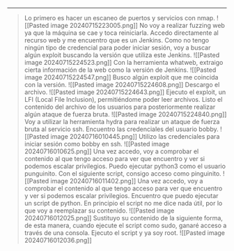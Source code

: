 
---
>Lo primero es hacer un escaneo de puertos y servicios con nmap.
![[Pasted image 20240715223005.png]]
>No  voy a realizar fuzzing web ya que la máquina se cae y toca reiniciarla.
>Accedo directamente al recurso web y me encuentro que es un Jenkins.
>Como no tengo ningún tipo de credencial para poder iniciar sesión, voy a buscar algún exploit buscando la versión que utiliza este Jenkins.
![[Pasted image 20240715224523.png]]
>Con la herramienta whatweb, extraigo cierta información de la web como la versión de Jenkins.
![[Pasted image 20240715224547.png]]
>Busco algún exploit que me coincida con la versión.
![[Pasted image 20240715224608.png]]
>Descargo el archivo.
![[Pasted image 20240715224643.png]]
>Ejecuto el exploit, un LFI (Local File Inclusion), permitiéndome poder leer archivos.
>Listo el contenido del archivo de los usuarios para posteriormente realizar algún ataque de fuerza bruta.
![[Pasted image 20240715224840.png]]
>Voy a utilizar la herramienta hydra para realizar un ataque de fuerza bruta al servicio ssh.
>Encuentro las credenciales del usuario bobby.
![[Pasted image 20240716010445.png]]
>Utilizo las credenciales para iniciar sesión como bobby en ssh.
![[Pasted image 20240716010625.png]]
>Una vez accedo, voy a comprobar el contenido al que tengo acceso para ver que encuentro y ver si podemos escalar privilegios.
>Puedo ejecutar python3 como el usuario punguinito.
>Con el siguiente script, consigo acceso como pinguinito.
![[Pasted image 20240716011402.png]]
>Una vez accedo, voy a comprobar el contenido al que tengo acceso para ver que encuentro y ver si podemos escalar privilegios.
>Encuentro que puedo ejecutar un script de python.
>En principio el script no me dice nada útil, por lo que voy a reemplazar su contenido.
![[Pasted image 20240716012025.png]]
>Sustituyo su contenido de la siguiente forma, de esta manera, cuando ejecute el script como sudo, ganaré acceso a través de una consola.
>Ejecuto el script y ya soy root.
![[Pasted image 20240716012036.png]]
